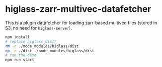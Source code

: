 # higlass-zarr-multivec-datafetcher

This is a plugin datafetcher for loading zarr-based multivec files (stored in S3, no need for `higlass-server`).

```sh
npm install
# replace higlass dist/
rm -r ./node_modules/higlass/dist
cp -r ./dist ./node_modules/higlass/dist
# run the demo
npm run start
```
